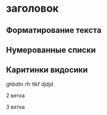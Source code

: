 # заголовок
## Форматирование текста

## Нумерованные списки

## Каритинки видосики


ghbdtn rfr ltkf
djdjd

2 ветка



3 ветка